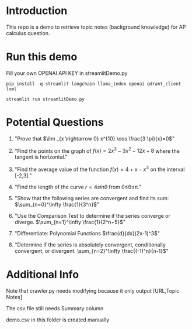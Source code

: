 # Introduction
This repo is a demo to retrieve topic notes (background knowledge) for AP calculus question.

# Run this demo
Fill your own OPENAI API KEY in streamlitDemo.py

`pip install -q streamlit langchain llama_index openai qdrant_client lxml`

`streamlit run streamlitDemo.py`

# Potential Questions
1. "Prove that $\lim _{x \rightarrow 0} x^{10} \cos \frac{3 \pi}{x}=0$"

2. "Find the points on the graph of $f(x)=2x^3-3x^2-12x+8$ where the tangent is horizontal."

3. "Find the average value of the function $f(x)=4+x-x^3$ on the interval [-2,3]."

4. "Find the length of the curve $r=4sin\theta$ from 0≤θ≤π."

5. "Show that the following series are convergent and find its sum: $\sum_{n=0}^\infty \frac{1}{3^n}$"

6. "Use the Comparison Test to determine if the series converge or diverge. $\sum_{n=1}^\infty \frac{1}{2^n+5}$"

7. "Differentiate: Polynomial Functions $\frac{d}{dx}(2x-1)^3$"

8. "Determine if the series is absolutely convergent, conditionally convergent, or divergent. \sum_{n=2}^\infty \frac{(-1)^n}{n-1}$"

# Additional Info
Note that crawler.py needs modifying because it only output [URL,Topic Notes]

The csv file still needs Summary column

demo.csv in this folder is created manually